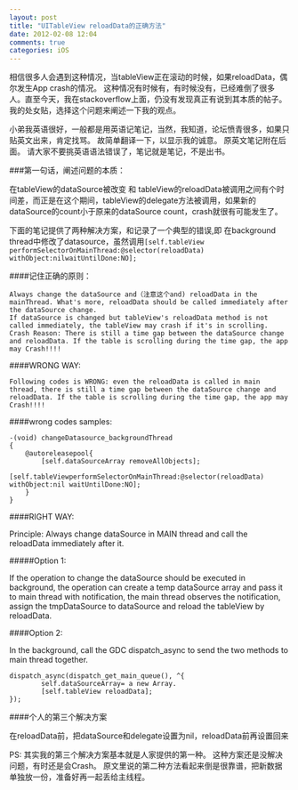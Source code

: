 ```yaml
---
layout: post
title: "UITableView reloadData的正确方法"
date: 2012-02-08 12:04
comments: true
categories: iOS
---
```


相信很多人会遇到这种情况，当tableView正在滚动的时候，如果reloadData，偶尔发生App crash的情况。 这种情况有时候有，有时候没有，已经难倒了很多人。直至今天，我在stackoverflow上面，仍没有发现真正有说到其本质的帖子。我的处女贴，选择这个问题来阐述一下我的观点。  

小弟我英语很好，一般都是用英语记笔记，当然，我知道，论坛愤青很多，如果只贴英文出来，肯定找骂。 故简单翻译一下，以显示我的诚意。 原英文笔记附在后面。 请大家不要挑英语语法错误了，笔记就是笔记，不是出书。 

<!-- more -->

###第一句话，阐述问题的本质：

在tableView的dataSource被改变 和 tableView的reloadData被调用之间有个时间差，而正是在这个期间，tableView的delegate方法被调用，如果新的dataSource的count小于原来的dataSource count，crash就很有可能发生了。

下面的笔记提供了两种解决方案，和记录了一个典型的错误,即 在background thread中修改了datasource，虽然调用`[self.tableView performSelectorOnMainThread:@selector(reloadData) withObject:nilwaitUntilDone:NO];`

####记住正确的原则： 

```
Always change the dataSource and（注意这个and) reloadData in the mainThread. What's more, reloadData should be called immediately after the dataSource change. 
If dataSource is changed but tableView's reloadData method is not called immediately, the tableView may crash if it's in scrolling. 
Crash Reason: There is still a time gap between the dataSource change and reloadData. If the table is scrolling during the time gap, the app may Crash!!!!
```

####WRONG WAY: 

```
Following codes is WRONG: even the reloadData is called in main thread, there is still a time gap between the dataSource change and reloadData. If the table is scrolling during the time gap, the app may Crash!!!!
```

####wrong codes samples: 

```
-(void) changeDatasource_backgroundThread
{
	@autoreleasepool{
		[self.dataSourceArray removeAllObjects]; 
		[self.tableViewperformSelectorOnMainThread:@selector(reloadData) withObject:nil waitUntilDone:NO];
    }
}
```


####RIGHT WAY: 

Principle:  Always change dataSource in MAIN thread and call the reloadData immediately after it. 

#####Option 1:

If the operation to change the dataSource should be executed in background, the operation can create a temp dataSource array and pass it to main thread with notification, the main thread observes the notification,  assign the tmpDataSource to dataSource and reload the tableView by reloadData.

####Option 2: 

In the background, call the GDC dispatch_async to send the two methods to main thread together.

```
dispatch_async(dispatch_get_main_queue(), ^{
        self.dataSourceArray= a new Array.
        [self.tableView reloadData];
});
```

####个人的第三个解决方案

在reloadData前，把dataSource和delegate设置为nil，reloadData前再设置回来

PS:
其实我的第三个解决方案基本就是人家提供的第一种。
这种方案还是没解决问题，有时还是会Crash。
原文里说的第二种方法看起来倒是很靠谱，把新数据单独放一份，准备好再一起丢给主线程。

